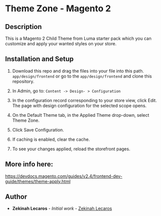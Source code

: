# Theme Zone - Magento 2

## Description

This is a Magento 2 Child Theme from Luma starter pack which you can customize and apply your wanted styles on your store.

## Installation and Setup

1. Download this repo and drag the files into your file into this path. `app/design/frontend` or go to the `app/design/frontend` and clone this repository.

2. In Admin, go to: `Content -> Design- > Configuration`

3. In the configuration record corresponding to your store view, click Edit. The page with design configuration for the selected scope opens.

4. On the Default Theme tab, in the Applied Theme drop-down, select Theme Zone.

5. Click Save Configuration.

6. If caching is enabled, clear the cache.

7. To see your changes applied, reload the storefront pages.

## More info here:
https://devdocs.magento.com/guides/v2.4/frontend-dev-guide/themes/theme-apply.html

## Author

* **Zekinah Lecaros** - *Initial work* - [Zekinah Lecaros](https://github.com/zekinah)